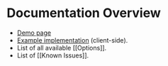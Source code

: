 # Documentation Overview

* [Demo page](http://aquantum-demo.appspot.com/file-upload)
* [Example implementation](https://github.com/blueimp/jQuery-File-Upload/blob/master/example/index.html) (client-side).
* List of all available [[Options]].
* List of [[Known Issues]].
